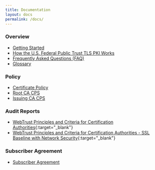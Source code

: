 ```yaml
---
title: Documentation
layout: docs
permalink: /docs/
---
```


### Overview
- [Getting Started]({{site.baseurl}}/docs/getting-started/)
- [How the U.S. Federal Public Trust TLS PKI Works]({{site.baseurl}}/docs/how-it-works)
- [Frequently Asked Questions (FAQ)]({{site.baseurl}}/faq/)
- [Glossary]({{site.baseurl}}/docs/glossary)

### Policy
- [Certificate Policy]({{site.baseurl}}/docs/cp)
- [Root CA CPS]({{site.baseurl}}/docs/root-cps)
- [Issuing CA CPS]({{site.baseurl}}/docs/subordinate-cps)

### Audit Reports
- [WebTrust Principles and Criteria for Certification Authorities](https://www.cpacanada.ca/webtrustseal?sealid=){:target="_blank"}
- [WebTrust Principles and Criteria for Certification Authorities - SSL Baseline with Network Security](https://www.cpacanada.ca/webtrustseal?sealid=){:target="_blank"}

### Subscriber Agreement
- [Subscriber Agreement]({{site.baseurl}}/docs/subscriber-agreement)


